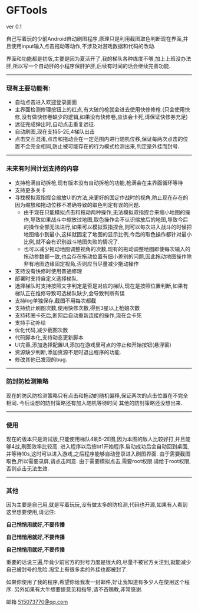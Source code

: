 # GFTools
ver 0.1

自己写着玩的少前Android自动刷图程序,原理只是利用截图取色判断现在界面,并且使用input输入点击拖动等动作,不涉及对游戏数据和代码的改动.

界面和功能都是初版,主要是因为夏活开了,我的梯队各种练度不够,加上上班没办法肝,所以写一个自动肝的小程序保肝护肝,后续有时间的话会继续完善功能.

---
### 现有主要功能有:
- 自动点击进入欢迎登录画面
- 主界面检测修理按钮上的红点,有大破的枪就会进去使用快修修枪.(只会使用快修,没有做快修卷缺少的逻辑,如果没有快修卷,应该会卡死,请保证快修券充足)
- 远征完成弹出时,自动点击重复远征.
- 自动刷图,现在支持5-2E,4梯队出击
- 点击交互混淆,点击和拖动会在一定范围内进行随机位移,保证每两次点击的位置不会完全相同,防止被可能存在的行为模式检测出来,判定是外挂而封号.

---
### 未来有时间计划支持的内容
- 支持枪满自动拆枪,现有版本没有自动拆枪的功能,枪满会在主界面循环等待
- 支持更多关卡
- 寻找模拟双指捏合缩放UI的方法,来更好的固定作战时的视角,防止现在存在的因为缩放和拖动位移不准确导致的取色判定有误的问题.
	- 由于现在只能模拟点击和拖动两种操作,无法模拟双指捏合来缩小地图的操作,导致如果战斗中缩放过地图,取色操作会不认识缩放后的地图,导致今后的操作全部无法进行,如果可以模拟双指捏合,则可以每次进入战斗的时候把地图缩小到最小,这样就固定了地图的显示比例,今后的取色操作都针对最小比例,就不会有识别战斗地图失败的情况了.
	- 也可以减少拖动地图调整视角的次数,现有的拖动调整地图即使每次输入的拖动参数都一致,也会存在拖动位置有细小差别的问题,因此拖动地图操作除非有地图边缘固定视角,否则应当尽量减少拖动操作 
- 支持没有快修时使用普通修理
- 部署时支持自定义选择梯队.
- 选择梯队时支持按照文字判定是否是对应的梯队,现在是按照位置判断,如果有梯队正在维修导致可选梯队缺少,会导致判断有误
- 支持log单独保存,截图不用每次都截
- 支持统计刷图次数,使用快修次数,得到3星以上枪娘次数
- 支持转圈卡死后,断网后自动重新连接的操作,现在会卡死
- 支持手动补给
- 优化代码,减少截图次数
- 代码脚本化,支持动态更新脚本
- UI完善,添加选择配置UI,添加在游戏里可点的停止和开始按钮(悬浮窗)
- 资源缺少判断,添加资源不足时退出程序的功能.
- 修改其他已发现的bug.

--- 
### 防封防检测策略
现在的防风防检测策略只有点击和拖动的随机偏移,保证两次的点击位置在不完全相同.
今后设想的防封策略还有加入随机等待时间
其他的防封策略还没想出来.

---
### 使用
现在的版本只是测试版,只能使用梯队4刷5-2E图,因为本图的敌人比较好打,并且能够4战,刷图效率比较高.
进入程序以后按bt1开始程序.启动成功后会自动回到桌面,并等待10s,这时可以进入游戏,之后程序能够自动登录进入刷图界面.
由于需要截图取色,所以需要录屏,请点击同意.
由于需要模拟点击,需要root权限.请给于root权限,否则点击无法生效.

---
### 其他
  
因为主要是自己用,就是写着玩玩,没有做太多的防检测,代码也开源,如果有人看到这里想要使用,请记住:

**自己悄悄用就好,不要传播**

**自己悄悄用就好,不要传播**

**自己悄悄用就好,不要传播**

重要的话说三遍,毕竟少前官方的封号力度是很大的,尽量不被官方关注到,就能减少自己被封号的危险.淘宝上有很多卖的外挂也都被封了.

如果你使用了我的程序,希望你给我发一封邮件,好让我知道有多少人在使用这个程序.
另外如果有大牛想要提意见和指导,请不吝赐教,非常感谢.

邮箱 
515073770@qq.com


